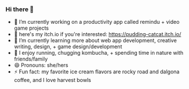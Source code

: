 ### Hi there 👋
- 🔭 I’m currently working on a productivity app called remindu + video game projects
- 🥺 here's my itch.io if you're interested: https://pudding-catcat.itch.io/
- 🌱 I’m currently learning more about web app development, creative writing, design, + game design/development
- 🌙 I enjoy running, chugging kombucha, + spending time in nature with friends/family
- 😄 Pronouns: she/hers
- ⚡ Fun fact: my favorite ice cream flavors are rocky road and dalgona coffee, and I love harvest bowls
